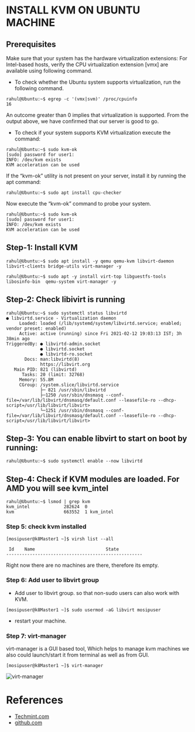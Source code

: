 # INSTALL KVM ON UBUNTU MACHINE

## Prerequisites

Make sure that your system has the hardware virtualization extensions: For Intel-based hosts, verify the CPU virtualization extension [vmx] are available using following command.

* To check whether the Ubuntu system supports virtualization, run the following command.

```
rahul@Ubuntu:~$ egrep -c '(vmx|svm)' /proc/cpuinfo
16
```
An outcome greater than 0 implies that virtualization is supported. 
From the output above, we have confirmed that our server is good to go.

* To check if your system supports KVM virtualization execute the command:

```
rahul@Ubuntu:~$ sudo kvm-ok
[sudo] password for user1: 
INFO: /dev/kvm exists
KVM acceleration can be used
```

If the “kvm-ok” utility is not present on your server, install it by running the apt command:

```
rahul@Ubuntu:~$ sudo apt install cpu-checker
```
Now execute the “kvm-ok” command to probe your system.

```
rahul@Ubuntu:~$ sudo kvm-ok
[sudo] password for user1: 
INFO: /dev/kvm exists
KVM acceleration can be used
```

## Step-1: Install KVM 

```
rahul@Ubuntu:~$ sudo apt install -y qemu qemu-kvm libvirt-daemon libvirt-clients bridge-utils virt-manager -y

rahul@Ubuntu:~$ sudo apt -y install virt-top libguestfs-tools libosinfo-bin  qemu-system virt-manager -y
```

## Step-2: Check libivirt is running 

```
rahul@Ubuntu:~$ sudo systemctl status libvirtd
● libvirtd.service - Virtualization daemon
     Loaded: loaded (/lib/systemd/system/libvirtd.service; enabled; vendor preset: enabled)
     Active: active (running) since Fri 2021-02-12 19:03:13 IST; 3h 38min ago
TriggeredBy: ● libvirtd-admin.socket
             ● libvirtd.socket
             ● libvirtd-ro.socket
       Docs: man:libvirtd(8)
             https://libvirt.org
   Main PID: 821 (libvirtd)
      Tasks: 20 (limit: 32768)
     Memory: 55.8M
     CGroup: /system.slice/libvirtd.service
             ├─ 821 /usr/sbin/libvirtd
             ├─1250 /usr/sbin/dnsmasq --conf-file=/var/lib/libvirt/dnsmasq/default.conf --leasefile-ro --dhcp-script=/usr/lib/libvirt/libvirt>
             └─1251 /usr/sbin/dnsmasq --conf-file=/var/lib/libvirt/dnsmasq/default.conf --leasefile-ro --dhcp-script=/usr/lib/libvirt/libvirt>
```

## Step-3: You can enable libvirt to start on boot by running:

```
rahul@Ubuntu:~$ sudo systemctl enable --now libvirtd
```

## Step-4: Check if KVM modules are loaded. For AMD you will see kvm_intel

```
rahul@Ubuntu:~$ lsmod | grep kvm
kvm_intel             282624  0
kvm                   663552  1 kvm_intel
```
### Step 5: check kvm installed

```
[mosipuser@k8Master1 ~]$ virsh list --all

 Id    Name                           State
----------------------------------------------------

```
Right now there are no machines are there, therefore its empty.

### Step 6: Add user to libvirt group 

* Add user to libvirt group. so that non-sudo users can also work with KVM.

```
[mosipuser@k8Master1 ~]$ sudo usermod -aG libvirt mosipuser
```

* restart your machine.

### Step 7: virt-manager

virt-manager is a GUI based tool, Which helps to manage kvm machines 
we also could launch/start it from terminal as well as from GUI.

```
[mosipuser@k8Master1 ~]$ virt-manager
```
                 
 ![virt-manager](../../../images/virt-manager.png)
 
 
# References

* [Techmint.com](https://www.tecmint.com/install-kvm-on-ubuntu/)
* [github.com](https://github.com/adrowit/ekyc/blob/master/doc/infra/kvm.md)

